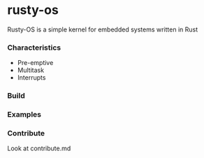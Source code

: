 # rusty-os
Rusty-OS is a simple kernel for embedded systems written in Rust

### Characteristics

- Pre-emptive
- Multitask
- Interrupts

### Build

### Examples

### Contribute

Look at contribute.md

